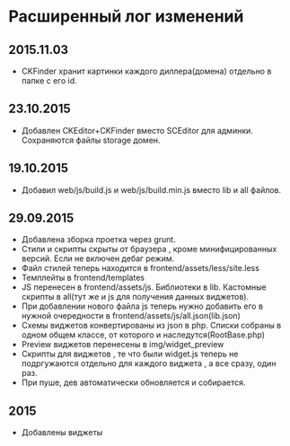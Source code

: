 Расширенный лог изменений
==========================
2015.11.03
---
- CKFinder хранит картинки каждого диллера(домена) отдельно в папке с его id.

23.10.2015
---
- Добавлен CKEditor+CKFinder вместо SCEditor для админки. Сохраняются файлы storage домен. 

19.10.2015
---
- Добавил web/js/build.js и web/js/build.min.js вместо lib и all файлов.

29.09.2015
----
- Добавлена зборка проетка через grunt.
- Стили и скрипты скрыты от браузера , кроме минифицированных версий. Если не включен дебаг режим. 
- Файл стилей теперь находится в frontend/assets/less/site.less
- Темплейты в frontend/templates
- JS перенесен в frontend/assets/js. Библиотеки в lib. Кастомные скрипты в all(тут же и js для получения данных виджетов). 
- При добавлении нового файла js теперь нужно добавить его в нужной очередности в frontend/assets/js/all.json(lib.json)
- Схемы виджетов конвертированы из json в php.  Списки собраны в одном общем классе, от которого и наследутся(RootBase.php)
- Preview виджетов перенесены в img/widget_preview
- Скрипты для виджетов , те что были widget.js теперь не подргужаются отдельно для каждого виджета , а все сразу, один раз.
- При пуше, дев автоматически обновляется и собирается.


2015
-----
-  Добавлены виджеты

